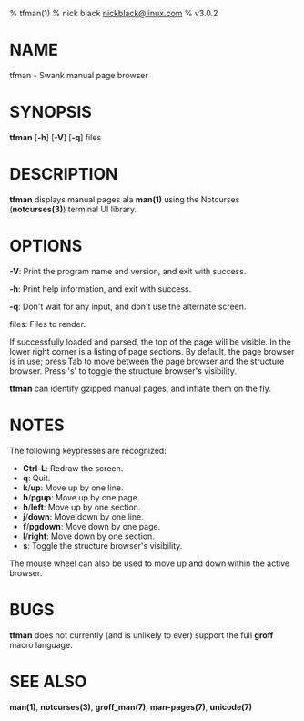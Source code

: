 % tfman(1)
% nick black <nickblack@linux.com>
% v3.0.2

# NAME

tfman - Swank manual page browser 

# SYNOPSIS

**tfman** [**-h**] [**-V**] [**-q**] files

# DESCRIPTION

**tfman** displays manual pages ala **man(1)** using the Notcurses
(**notcurses(3)**) terminal UI library.

# OPTIONS

**-V**: Print the program name and version, and exit with success.

**-h**: Print help information, and exit with success.

**-q**: Don't wait for any input, and don't use the alternate screen.

files: Files to render.

If successfully loaded and parsed, the top of the page will be visible.
In the lower right corner is a listing of page sections. By default, the
page browser is in use; press Tab to move between the page browser and
the structure browser. Press 's' to toggle the structure browser's
visibility.

**tfman** can identify gzipped manual pages, and inflate them on the fly.

# NOTES

The following keypresses are recognized:

* **Ctrl-L**: Redraw the screen.
* **q**: Quit.
* **k**/**up**: Move up by one line.
* **b**/**pgup**: Move up by one page.
* **h**/**left**: Move up by one section.
* **j**/**down**: Move down by one line.
* **f**/**pgdown**: Move down by one page.
* **l**/**right**: Move down by one section.
* **s**: Toggle the structure browser's visibility.

The mouse wheel can also be used to move up and down within the active browser.

# BUGS

**tfman** does not currently (and is unlikely to ever) support the full
**groff** macro language.

# SEE ALSO

**man(1)**,
**notcurses(3)**,
**groff_man(7)**,
**man-pages(7)**,
**unicode(7)**
